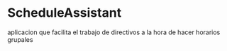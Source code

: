 # ScheduleAssistant
aplicacion que facilita el trabajo de directivos a la hora de hacer horarios grupales
